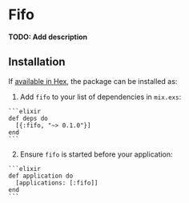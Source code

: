 # Fifo

**TODO: Add description**

## Installation

If [available in Hex](https://hex.pm/docs/publish), the package can be installed as:

  1. Add `fifo` to your list of dependencies in `mix.exs`:

    ```elixir
    def deps do
      [{:fifo, "~> 0.1.0"}]
    end
    ```

  2. Ensure `fifo` is started before your application:

    ```elixir
    def application do
      [applications: [:fifo]]
    end
    ```

